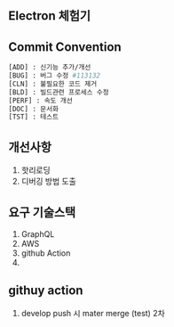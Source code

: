 ## Electron 체험기

## Commit Convention

```bash
[ADD] : 신기능 추가/개선
[BUG] : 버그 수정 #113132
[CLN] : 불필요한 코드 제거
[BLD] : 빌드관련 프로세스 수정
[PERF] : 속도 개선
[DOC] : 문서화
[TST] : 테스트
```

## 개선사항

1. 핫리로딩
2. 디버깅 방법 도출

## 요구 기술스택

1. GraphQL
2. AWS
3. github Action
4.

## githuy action

1. develop push 시 mater merge (test) 2차

